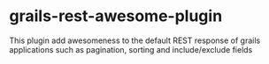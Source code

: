 # grails-rest-awesome-plugin
This plugin add awesomeness to the default REST response of grails applications such as pagination, sorting and include/exclude fields
 
